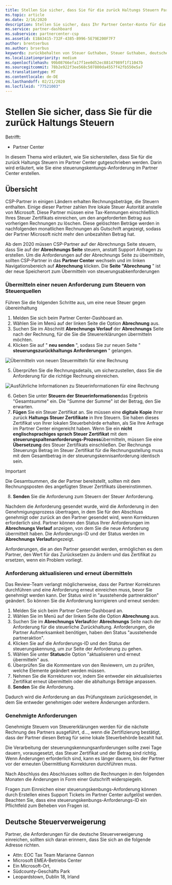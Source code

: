 ```yaml
---
title: Stellen Sie sicher, dass Sie für die zurück Haltungs Steuern Partner Center
ms.topic: article
ms.date: 2/16/2020
description: Stellen Sie sicher, dass Ihr Partner Center-Konto für die zurück Haltungs Steuern vorgesehen ist, indem Sie im Partner Center eine Anforderung zum Steuern der
ms.service: partner-dashboard
ms.subservice: partnercenter-csp
ms.assetid: E1BA3415-732F-4385-8996-5E79E200F7F7
author: brentserbus
ms.author: brserbus
keywords: zurückbehalten von Steuer Guthaben, Steuer Guthaben, deutschen Steuer Guthaben, Steuer Zertifikaten
ms.localizationpriority: medium
ms.openlocfilehash: 99b08766efa17f1ee0d52ec88147989f1f11047b
ms.sourcegitcommit: 78b2e922f3ee568c507800da4557f42fb550e5a7
ms.translationtype: MT
ms.contentlocale: de-DE
ms.lasthandoff: 02/21/2020
ms.locfileid: "77521003"
---
```

# <a name="make-sure-you-are-credited-for-withholding-tax"></a>Stellen Sie sicher, dass Sie für die zurück Haltungs Steuern

Betrifft:

- Partner Center

In diesem Thema wird erläutert, wie Sie sicherstellen, dass Sie für die zurück Haltungs Steuern im Partner Center gutgeschrieben werden. Darin wird erläutert, wie Sie eine steuerungskentungs-Anforderung im Partner Center erstellen.

## <a name="overview"></a>Übersicht

CSP-Partner in einigen Ländern erhalten Rechnungsbeträge, die Steuern enthalten. Einige dieser Partner zahlen Ihre lokale Steuer Autorität anstelle von Microsoft. Diese Partner müssen eine Tax-Kennungen einschließlich Ihres Steuer Zertifikats einreichen, um den angeforderten Betrag aus vorherigen Rechnungen zu löschen. Diese gelöschten Beträge werden in nachfolgenden monatlichen Rechnungen als Gutschrift angezeigt, sodass der Partner Microsoft nicht mehr den unbezahlten Betrag hat.

Ab dem 2020 müssen CSP-Partner auf der Abrechnungs Seite steuern, dass Sie auf der **Abrechnungs Seite** steuern, anstatt Support Anfragen zu erstellen. Um die Anforderungen auf der Abrechnungs Seite zu übermitteln, sollten CSP-Partner in das **Partner Center** wechseln und im linken Navigationsbereich auf **Abrechnung** klicken. Die **Seite "Abrechnung** " ist der neue Speicherort zum Übermitteln von steuerungsabkenforderungen 

### <a name="submit-a-new-tax-withholding-request"></a>Übermitteln einer neuen Anforderung zum Steuern von Steuerquellen

Führen Sie die folgenden Schritte aus, um eine neue Steuer gegen übereinhaltung

1. Melden Sie sich beim Partner Center-Dashboard an.
2. Wählen Sie im Menü auf der linken Seite die Option **Abrechnung** aus.
3. Suchen Sie im Abschnitt **Abrechnungs Verlauf** der **Abrechnungs** Seite nach der Rechnung, für die Sie die Steuererklärungen übermitteln möchten.
4. Klicken Sie auf " **neu senden** ", sodass Sie zur neuen Seite " **steuerungszurückhaltungs Anforderungen** " gelangen.

![Übermitteln von neuen Steuermitteln für eine Rechnung](images/wht1.png)

5. Überprüfen Sie die Rechnungsdetails, um sicherzustellen, dass Sie die Anforderung für die richtige Rechnung einreichen.

![Ausführliche Informationen zu Steuerinformationen für eine Rechnung](images/wht2.png)

6. Geben Sie unter **Steuern der Steuerinformationen**das Ergebnis "Gesamtsumme" ein. Die "Summe der Summe" ist der Betrag, den Sie erwarten.
7. **Fügen** Sie ein Steuer Zertifikat an. Sie müssen eine **digitale Kopie** ihrer zurück **Haltungs Steuer Zertifikate** in Ihre Steuern. Sie haben dieses Zertifikat von Ihrer lokalen Steuerbehörde erhalten, als Sie Ihre Anfrage im Partner Center eingereicht haben. Wenn Sie ein **nicht englischsprachiges sprach Steuer Zertifikat** mit dem **steuerungspaltenanforderungs-Prozess**übermitteln, müssen Sie eine **Übersetzung** des Steuer Zertifikats einschließen. Der Rechnungs Steuerungs Betrag im Steuer Zertifikat für die Rechnungsstellung muss mit dem Gesamtbetrag in der steuerungskennisanforderung identisch sein. 

> [!IMPORTANT]
> Die Gesamtsummen, die der Partner bereitstellt, sollten mit dem Rechnungsposten des angefügten Steuer Zertifikats übereinstimmen.

8. **Senden** Sie die Anforderung zum Steuern der Steuer Anforderung.

Nachdem die Anforderung gesendet wurde, wird die Anforderung in den Genehmigungsprozess übertragen, in dem Sie für den Abschluss genehmigt oder zurück an den Partner gesendet wird, wenn Korrekturen erforderlich sind. Partner können den Status Ihrer Anforderungen im **Abrechnungs Verlauf** anzeigen, von dem Sie die neue Anforderung übermittelt haben. Die Anforderungs-ID und der Status werden im **Abrechnungs Verlauf**angezeigt.

Anforderungen, die an den Partner gesendet werden, ermöglichen es dem Partner, den Wert für das Zurücksetzen zu ändern und das Zertifikat zu ersetzen, wenn ein Problem vorliegt. 

### <a name="update-request-and-resubmit"></a>Anforderung aktualisieren und erneut übermitteln

Das Review-Team verlangt möglicherweise, dass der Partner Korrekturen durchführen und eine Anforderung erneut einreichen muss, bevor Sie genehmigt werden kann. Der Status wird in "ausstehende partneraktion" geändert. So können Sie die Anforderung korrigieren und erneut senden:
 
1. Melden Sie sich beim Partner Center-Dashboard an.
2. Wählen Sie im Menü auf der linken Seite die Option **Abrechnung** aus.
3. Suchen Sie im **Abrechnungs Verlauf**der **Abrechnungs** Seite nach der Anforderung für die steuerliche Zurückhaltung. Anforderungen, die Partner Aufmerksamkeit benötigen, haben den Status "ausstehende partneraktion".
4. Klicken Sie auf die Anforderungs-ID und den Status der steuerungskennung, um zur Seite der Anforderung zu gehen.
5. Wählen Sie unter **Status**die Option "aktualisieren und erneut übermitteln" aus.
6. Überprüfen Sie die Kommentare von den Reviewern, um zu prüfen, welche Elemente geändert werden müssen.
7. Nehmen Sie die Korrekturen vor, indem Sie entweder ein aktualisiertes Zertifikat erneut übermitteln oder die abhaltungs Beträge anpassen.
8. **Senden** Sie die Anforderung. 

Dadurch wird die Anforderung an das Prüfungsteam zurückgesendet, in dem Sie entweder genehmigen oder weitere Änderungen anfordern.
 
### <a name="approved-requests"></a>Genehmigte Anforderungen

Genehmigte Steuern von Steuererklärungen werden für die nächste Rechnung des Partners ausgeführt, d..., wenn die Zertifizierung bestätigt, dass der Partner diesen Betrag für seine lokale Steuerbehörde bezahlt hat.

Die Verarbeitung der steuerungskennungsanforderungen sollte zwei Tage dauern, vorausgesetzt, das Steuer Zertifikat und der Betrag sind richtig. Wenn Änderungen erforderlich sind, kann es länger dauern, bis der Partner vor der erneuten Übermittlung Korrekturen durchführen muss.

Nach Abschluss des Abschlusses sollten die Rechnungen in den folgenden Monaten die Änderungen in Form einer Gutschrift widerspiegeln.
 
Fragen zum Einreichen einer steuerungskenbungs-Anforderung können durch Erstellen eines Support Tickets im Partner Center aufgelöst werden. Beachten Sie, dass eine steuerungskenbungs-Anforderungs-ID ein Pflichtfeld zum Beheben von Fragen ist.

## <a name="german-tax-withholding"></a>Deutsche Steuerverweigerung

Partner, die Anforderungen für die deutsche Steuerverweigerung einreichen, sollten sich daran erinnern, dass Sie sich an die folgende Adresse richten. 

- Attn: EOC Tax Team Marianne Gannon
- Microsoft EMEA-Betriebs Center
- Ein Microsoft-Ort,
- Südcounty-Geschäfts Park
- Leopardstown, Dublin 18, Irland

